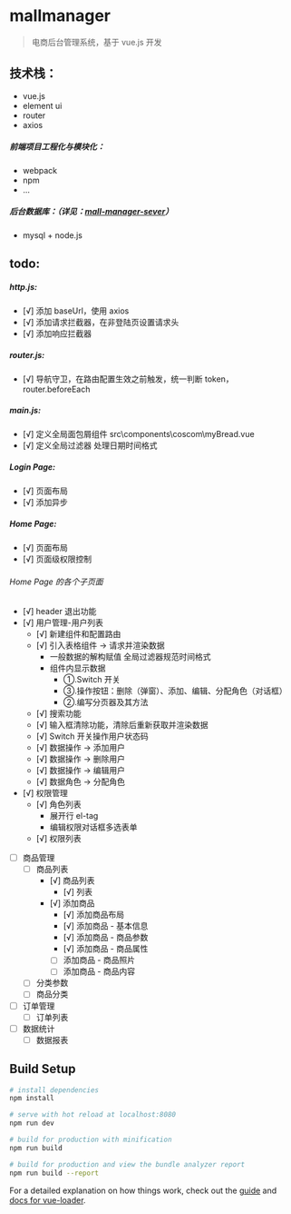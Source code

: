 # mallmanager

> 电商后台管理系统，基于 vue.js 开发

## 技术栈：

- vue.js
- element ui
- router
- axios

##### 前端项目工程化与模块化：

- webpack
- npm
- ...

##### 后台数据库：（详见：[mall-manager-sever](https://github.com/chloeeee72/mall-manager-sever)）

- mysql + node.js

## todo:

##### http.js:

- [√] 添加 baseUrl，使用 axios
- [√] 添加请求拦截器，在非登陆页设置请求头
- [√] 添加响应拦截器

##### router.js:

- [√] 导航守卫，在路由配置生效之前触发，统一判断 token，router.beforeEach

##### main.js:

- [√] 定义全局面包屑组件 src\components\coscom\myBread.vue
- [√] 定义全局过滤器 处理日期时间格式

##### Login Page:

- [√] 页面布局
- [√] 添加异步

##### Home Page:

- [√] 页面布局
- [√] 页面级权限控制

###### Home Page 的各个子页面

- [√] header 退出功能
- [√] 用户管理-用户列表
  - [√] 新建组件和配置路由
  - [√] 引入表格组件 -> 请求并渲染数据
    - 一般数据的解构赋值 全局过滤器规范时间格式
    - 组件内显示数据
      - ①.Switch 开关
      - ③.操作按钮：删除（弹窗）、添加、编辑、分配角色（对话框）
      - ②.编写分页器及其方法
  - [√] 搜索功能
  - [√] 输入框清除功能，清除后重新获取并渲染数据
  - [√] Switch 开关操作用户状态码
  - [√] 数据操作 -> 添加用户
  - [√] 数据操作 -> 删除用户
  - [√] 数据操作 -> 编辑用户
  - [√] 数据角色 -> 分配角色
- [√] 权限管理
  - [√] 角色列表
    - 展开行 el-tag
    - 编辑权限对话框多选表单
  - [√] 权限列表
- [ ] 商品管理
  - [ ] 商品列表
    - [√] 商品列表
      - [√] 列表
    - [√] 添加商品
      - [√] 添加商品布局
      - [√] 添加商品 - 基本信息
      - [√] 添加商品 - 商品参数
      - [√] 添加商品 - 商品属性
      - [ ] 添加商品 - 商品照片
      - [ ] 添加商品 - 商品内容
  - [ ] 分类参数
  - [ ] 商品分类
- [ ] 订单管理
  - [ ] 订单列表
- [ ] 数据统计
  - [ ] 数据报表

<!-- 代码行数： -->
<!-- ^b*[^:b#/]+.*$ -->

## Build Setup

```bash
# install dependencies
npm install

# serve with hot reload at localhost:8080
npm run dev

# build for production with minification
npm run build

# build for production and view the bundle analyzer report
npm run build --report
```

For a detailed explanation on how things work, check out the [guide](http://vuejs-templates.github.io/webpack/) and [docs for vue-loader](http://vuejs.github.io/vue-loader).
